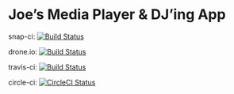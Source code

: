 Joe’s Media Player & DJ’ing App
===============================

snap-ci: [![Build Status](https://snap-ci.com/Joe-Merten/Mpjoe/branch/master/build_image)](https://snap-ci.com/Joe-Merten/Mpjoe/branch/master)

drone.io: [![Build Status](https://drone.io/github.com/Joe-Merten/Mpjoe/status.png)](https://drone.io/github.com/Joe-Merten/Mpjoe/latest)

travis-ci: [![Build Status](https://travis-ci.org/Joe-Merten/Mpjoe.svg?branch=master)](https://travis-ci.org/Joe-Merten/Mpjoe)

circle-ci: [![CircleCI Status](https://circleci.com/gh/Joe-Merten/Mpjoe.png?style=badge)](https://circleci.com/gh/Joe-Merten/Mpjoe)
